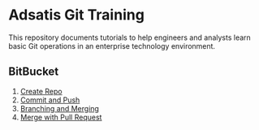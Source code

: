 # Adsatis Git Training

This repository documents tutorials to help engineers and analysts learn basic Git operations in an enterprise technology environment.

## BitBucket
1. [Create Repo](./bitbucket/tutorial.md)
2. [Commit and Push]()
3. [Branching and Merging]()
4. [Merge with Pull Request]()